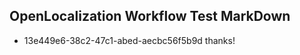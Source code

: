 ## OpenLocalization Workflow Test MarkDown
* 13e449e6-38c2-47c1-abed-aecbc56f5b9d 
thanks!<!--HONumber=Mar16_HO1-->
